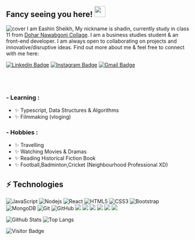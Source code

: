 ## Fancy seeing you here! <img src="https://raw.githubusercontent.com/aemmadi/aemmadi/master/wave.gif" width="30px">
![cover](https://i.ibb.co/J7V0j9L/Blue-Yellow-and-Red-Technology-Facebook-Cover.png)
I am Eashin Sheikh, My nickname is shadin, currently study in class 11 from [Dohar Nawabgonj Collage](http://www.nubd.info/college/college.php?code=6405). I am a business studies student & an front-end developer. I am always open to collaborating on projects and innovative/disruptive ideas. Find out more about me & feel free to connect with me here:

[![Linkedin Badge](https://img.shields.io/badge/-Eashin_Sheikh-blue?style=flat-square&logo=Linkedin&logoColor=white&link=https://www.linkedin.com/in/eashin-sheikh/)](https://www.linkedin.com/in/anirudhemmadi/)
[![Instagram Badge](https://img.shields.io/badge/-Rafsan_Eashin-purple?style=flat-square&logo=instagram&logoColor=white&link=https://instagram.com/kanna6501/)](https://instagram.com/eshu_2.0)
[![Gmail Badge](https://img.shields.io/badge/-Gmail-c14438?style=flat-square&logo=Gmail&logoColor=white&link=mailto:kanna6501@gmail.com)](mailto:eashinahmed0@gmail.com)

</br>
</br>

### - Learning :
- ✨ Typescript, Data Structures & Algorithms
- ✨ Filmmaking (vloging)
### - Hobbies : 
- ✨ Travelling
- ✨ Watching Movies & Dramas
- ✨ Reading Historical Fiction Book
- ✨ Football,Badminton,Cricket (Neighbourhood Professional XD)


## ⚡ Technologies

![JavaScript](https://img.shields.io/badge/-JavaScript-black?style=flat-square&logo=javascript)
![Nodejs](https://img.shields.io/badge/-Nodejs-black?style=flat-square&logo=Node.js)
![React](https://img.shields.io/badge/-React-black?style=flat-square&logo=react)
![HTML5](https://img.shields.io/badge/-HTML5-E34F26?style=flat-square&logo=html5&logoColor=white)
![CSS3](https://img.shields.io/badge/-CSS3-1572B6?style=flat-square&logo=css3)
![Bootstrap](https://img.shields.io/badge/-Bootstrap-563D7C?style=flat-square&logo=bootstrap)
![MongoDB](https://img.shields.io/badge/-MongoDB-black?style=flat-square&logo=mongodb)
![Git](https://img.shields.io/badge/-Git-black?style=flat-square&logo=git)
![GitHub](https://img.shields.io/badge/-GitHub-181717?style=flat-square&logo=github)
![](https://img.shields.io/badge/-vs--code-blue?style=flat-square&logo=Visual%20Studio%20Code)
![](https://img.shields.io/badge/-Redux-blue?style=flat-square&logo=Redux)
![](https://img.shields.io/badge/-Material-UI-blue?style=flat-square&logo=Material-UI)
![](https://img.shields.io/badge/-Styled--Components-blue?style=flat-square&logo=styled-components)
![](https://img.shields.io/badge/-Sass-black?style=flat-square&logo=Sass)
![](https://img.shields.io/badge/-Firebase-black?style=flat-square&logo=Firebase)

![Github Stats](https://github-readme-stats.vercel.app/api?username=eashin-32&count_private=true&show_icons=true&include_all_commits=true)
![Top Langs](https://github-readme-stats.vercel.app/api/top-langs/?username=eashin-32&hide=TeX&layout=compact)

![Visitor Badge](https://visitor-badge.laobi.icu/badge?page_id=eashin-32)

